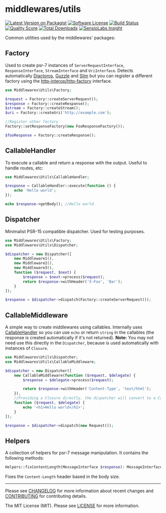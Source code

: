 # middlewares/utils

[![Latest Version on Packagist][ico-version]][link-packagist]
[![Software License][ico-license]](LICENSE)
[![Build Status][ico-travis]][link-travis]
[![Quality Score][ico-scrutinizer]][link-scrutinizer]
[![Total Downloads][ico-downloads]][link-downloads]
[![SensioLabs Insight][ico-sensiolabs]][link-sensiolabs]

Common utilities used by the middlewares' packages:

## Factory

Used to create psr-7 instances of `ServerRequestInterface`, `ResponseInterface`, `StreamInterface` and `UriInterface`. Detects automatically [Diactoros](https://github.com/zendframework/zend-diactoros), [Guzzle](https://github.com/guzzle/psr7) and [Slim](https://github.com/slimphp/Slim) but you can register a different factory using the [http-interop/http-factory](https://github.com/http-interop/http-factory) interface.

```php
use Middlewares\Utils\Factory;

$request = Factory::createServerRequest();
$response = Factory::createResponse();
$stream = Factory::createStream();
$uri = Factory::createUri('http://example.com');

//Register other factory
Factory::setResponseFactory(new FooResponseFactory());

$fooResponse = Factory::createResponse();
```

## CallableHandler

To execute a callable and return a response with the output. Useful to handle routes, etc:

```php
use Middlewares\Utils\CallableHandler;

$response = CallableHandler::execute(function () {
    echo 'Hello world';
});

echo $response->getBody(); //Hello world
```

## Dispatcher

Minimalist PSR-15 compatible dispatcher. Used for testing purposes.

```php
use Middlewares\Utils\Factory;
use Middlewares\Utils\Dispatcher;

$dispatcher = new Dispatcher([
    new Middleware1(),
    new Middleware2(),
    new Middleware3(),
    function ($request, $next) {
        $response = $next->process($request);
        return $response->withHeader('X-Foo', 'Bar');
    }
]);

$response = $dispatcher->dispatch(Factory::createServerRequest());
```

## CallableMiddleware

A simple way to create middlewares using callables. Internally uses [CallableHandler](#callablehandler) so you can use `echo` or return `string` in the callables (the response is created automatically if it's not returned).
**Note:** You may not need use this directly in the `Dispatcher`, because is used automatically with instances of `Closure`.

```php
use Middlewares\Utils\Dispatcher;
use Middlewares\Utils\CallableMiddleware;

$dispatcher = new Dispatcher([
    new CallableMiddleware(function ($request, $delegate) {
        $response = $delegate->process($request);

        return $response->withHeader('Content-Type', 'text/html');
    }),
    //Providing a Closure directly, the dispatcher will convert to a CallableMiddleware automatically
    function ($request, $delegate) {
        echo '<h1>Hello world</h1>';
    }
]);

$response = $dispatcher->dispatch(new Request());
```

## Helpers

A collection of helpers for psr-7 message manipulation. It contains the following methods:

```php
Helpers::fixContentLength(MessageInterface $response): MessageInterface
```

Fixes the `Content-Length` header based in the body size.

---

Please see [CHANGELOG](CHANGELOG.md) for more information about recent changes and [CONTRIBUTING](CONTRIBUTING.md) for contributing details.

The MIT License (MIT). Please see [LICENSE](LICENSE) for more information.

[ico-version]: https://img.shields.io/packagist/v/middlewares/utils.svg?style=flat-square
[ico-license]: https://img.shields.io/badge/license-MIT-brightgreen.svg?style=flat-square
[ico-travis]: https://img.shields.io/travis/middlewares/utils/master.svg?style=flat-square
[ico-scrutinizer]: https://img.shields.io/scrutinizer/g/middlewares/utils.svg?style=flat-square
[ico-downloads]: https://img.shields.io/packagist/dt/middlewares/utils.svg?style=flat-square
[ico-sensiolabs]: https://img.shields.io/sensiolabs/i/3dcb2b7c-8564-48ef-9af4-d1e974762c3a.svg?style=flat-square

[link-packagist]: https://packagist.org/packages/middlewares/utils
[link-travis]: https://travis-ci.org/middlewares/utils
[link-scrutinizer]: https://scrutinizer-ci.com/g/middlewares/utils
[link-downloads]: https://packagist.org/packages/middlewares/utils
[link-sensiolabs]: https://insight.sensiolabs.com/projects/3dcb2b7c-8564-48ef-9af4-d1e974762c3a
